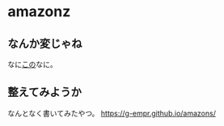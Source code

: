 # amazonz
## なんか変じゃね
なに[この](http://www.superhero-year.com/amazons/season1.html)なに。

## 整えてみようか
なんとなく書いてみたやつ。
https://g-empr.github.io/amazons/
